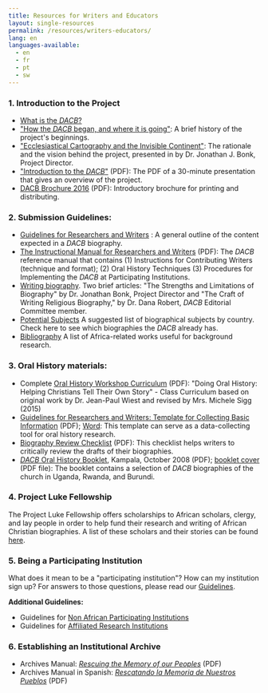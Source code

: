 ```yaml
---
title: Resources for Writers and Educators
layout: single-resources
permalink: /resources/writers-educators/
lang: en
languages-available:                         
  - en
  - fr
  - pt
  - sw
---
```


### 1\. Introduction to the Project  

*   [What is the _DACB_?]({{site.url}}/about/what-is-dacb/)  
*   ["How the _DACB_ began, and where it is going"]({{site.url}}/about/beginnings/): A brief history of the project's beginnings.  
*   ["Ecclesiastical Cartography and the Invisible Continent"]({{site.url}}/about/vision/): The rationale and the vision behind the project, presented in by Dr. Jonathan J. Bonk, Project Director.  
*   ["Introduction to the _DACB_"]({{site.url}}/resources/intro-dacb-web.pdf) (PDF): The PDF of a 30-minute presentation that gives an overview of the project.  
*   [DACB Brochure 2016]({{site.url}}/resources/DACB-brochure-2016-web.pdf) (PDF): Introductory brochure for printing and distributing.

### 2\. Submission Guidelines:

*   [Guidelines for Researchers and Writers]({{site.url}}/contribute/submit/) : A general outline of the content expected in a _DACB_ biography.  
*   [The Instructional Manual for Researchers and Writers]({{site.url}}/resources/final_instr_manual.pdf) (PDF): The _DACB_ reference manual that contains (1) Instructions for Contributing Writers (technique and format); (2) Oral History Techniques (3) Procedures for Implementing the _DACB_ at Participating Institutions.  
*   [Writing biography]({{site.url}}/resources/writing-biography/). Two brief articles: "The Strengths and Limitations of Biography" by Dr. Jonathan Bonk, Project Director and "The Craft of Writing Religious Biography," by Dr. Dana Robert, _DACB_ Editorial Committee member.  
*   [Potential Subjects]({{site.url}}/resources/potential-subjects/) A suggested list of biographical subjects by country. Check here to see which biographies the _DACB_ already has.
*   [Bibliography]({{site.url}}/resources/bibliographies/) A list of Africa-related works useful for background research.

### 3\. Oral History materials:  

*   Complete [Oral History Workshop Curriculum]({{site.url}}/resources/teaching-oral-history.pdf) (PDF): "Doing Oral History: Helping Christians Tell Their Own Story" - Class Curriculum based on original work by Dr. Jean-Paul Wiest and revised by Mrs. Michele Sigg (2015)
*   [Guidelines for Researchers and Writers: Template for Collecting Basic Information]({{site.url}}/resources/guidelines-for-rw-template-for-info-collecting.pdf) (PDF); [Word]({{site.url}}/resources/guidelines-for-rw-template-for-info-collecting.doc): This template can serve as a data-collecting tool for oral history research.  
*   [Biography Review Checklist]({{site.url}}/resources/DACB-biography-review-form.pdf) (PDF): This checklist helps writers to critically review the drafts of their biographies.  
*   [_DACB_ Oral History Booklet]({{site.url}}/resources/DACB-oral-history-uganda-booklet-kampala-2008.pdf), Kampala, October 2008 (PDF); [booklet cover ]({{site.url}}/resources/DACB-oral-history-uganda-booklet-cover.pdf) (PDF file): The booklet contains a selection of _DACB_ biographies of the church in Uganda, Rwanda, and Burundi.

### 4\. Project Luke Fellowship  

The Project Luke Fellowship offers scholarships to African scholars, clergy, and lay people in order to help fund their research and writing of African Christian biographies. A list of these scholars and their stories can be found [here]({{site.url}}/about/project-luke/).

### 5\. Being a Participating Institution  

What does it mean to be a "participating institution"? How can my institution sign up? For answers to those questions, please read our [Guidelines]({{site.url}}/resources/guidelines-african-part/).

**Additional Guidelines:**  

*   Guidelines for [Non African Participating Institutions]({{site.url}}/resources/guidelines-nonafrican-part/)
*   Guidelines for [Affiliated Research Institutions]({{site.url}}/resources/guidelines-affiliated/)

### 6\. Establishing an Institutional Archive  

*   Archives Manual: [_Rescuing the Memory of our Peoples_]({{site.url}}/resources/archives-manual-english.pdf) (PDF)  
*   Archives Manual in Spanish: [_Rescatando la Memoria de Nuestros Pueblos_]({{site.url}}/resources/archives-manual-spanish.pdf) (PDF)
